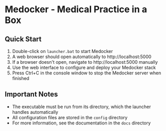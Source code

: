 # Medocker - Medical Practice in a Box

## Quick Start

1. Double-click on `launcher.bat` to start Medocker
2. A web browser should open automatically to http://localhost:5000
3. If a browser doesn't open, navigate to http://localhost:5000 manually
4. Use the web interface to configure and deploy your Medocker stack
5. Press Ctrl+C in the console window to stop the Medocker server when finished

## Important Notes

- The executable must be run from its directory, which the launcher handles automatically
- All configuration files are stored in the `config` directory
- For more information, see the documentation in the `docs` directory
